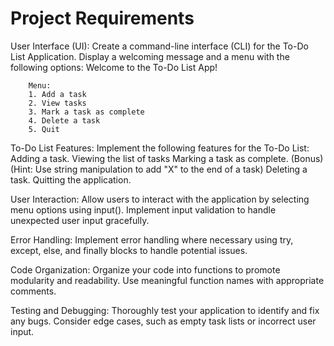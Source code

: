 # Project Requirements

User Interface (UI):
Create a command-line interface (CLI) for the To-Do List Application.
Display a welcoming message and a menu with the following options:
        Welcome to the To-Do List App!

        Menu:
        1. Add a task
        2. View tasks
        3. Mark a task as complete
        4. Delete a task
        5. Quit

To-Do List Features:
Implement the following features for the To-Do List:
Adding a task.
Viewing the list of tasks
Marking a task as complete. (Bonus) (Hint: Use string manipulation to add "X" to the end of a task)
Deleting a task.
Quitting the application.

User Interaction:
Allow users to interact with the application by selecting menu options using input().
Implement input validation to handle unexpected user input gracefully.

Error Handling:
Implement error handling where necessary using try, except, else, and finally blocks to handle potential issues.

Code Organization:
Organize your code into functions to promote modularity and readability.
Use meaningful function names with appropriate comments.

Testing and Debugging:
Thoroughly test your application to identify and fix any bugs.
Consider edge cases, such as empty task lists or incorrect user input.
